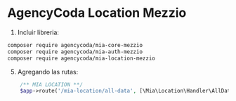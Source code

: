 # AgencyCoda Location Mezzio

1. Incluir libreria:
```bash
composer require agencycoda/mia-core-mezzio
composer require agencycoda/mia-auth-mezzio
composer require agencycoda/mia-location-mezzio
```
5. Agregando las rutas:
```php
    /** MIA LOCATION **/
    $app->route('/mia-location/all-data', [\Mia\Location\Handler\AllDataHandler::class], ['GET', 'POST', 'OPTIONS', 'HEAD'], 'mia-location.all-data');
```